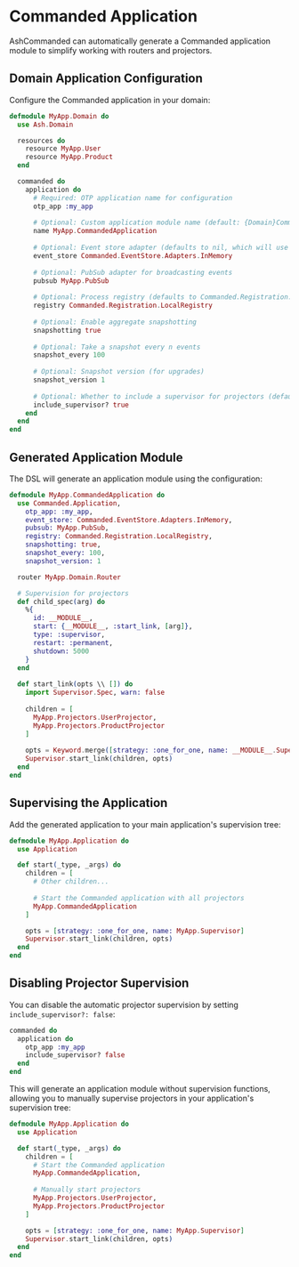 # Commanded Application

AshCommanded can automatically generate a Commanded application module to simplify working with routers and projectors.

## Domain Application Configuration

Configure the Commanded application in your domain:

```elixir
defmodule MyApp.Domain do
  use Ash.Domain

  resources do
    resource MyApp.User
    resource MyApp.Product
  end

  commanded do
    application do
      # Required: OTP application name for configuration
      otp_app :my_app
      
      # Optional: Custom application module name (default: {Domain}CommandedApp)
      name MyApp.CommandedApplication
      
      # Optional: Event store adapter (defaults to nil, which will use EventStore)
      event_store Commanded.EventStore.Adapters.InMemory
      
      # Optional: PubSub adapter for broadcasting events
      pubsub MyApp.PubSub
      
      # Optional: Process registry (defaults to Commanded.Registration.SwarmRegistry)
      registry Commanded.Registration.LocalRegistry
      
      # Optional: Enable aggregate snapshotting
      snapshotting true
      
      # Optional: Take a snapshot every n events
      snapshot_every 100
      
      # Optional: Snapshot version (for upgrades)
      snapshot_version 1
      
      # Optional: Whether to include a supervisor for projectors (default: true)
      include_supervisor? true
    end
  end
end
```

## Generated Application Module

The DSL will generate an application module using the configuration:

```elixir
defmodule MyApp.CommandedApplication do
  use Commanded.Application,
    otp_app: :my_app,
    event_store: Commanded.EventStore.Adapters.InMemory,
    pubsub: MyApp.PubSub,
    registry: Commanded.Registration.LocalRegistry,
    snapshotting: true,
    snapshot_every: 100,
    snapshot_version: 1

  router MyApp.Domain.Router

  # Supervision for projectors
  def child_spec(arg) do
    %{
      id: __MODULE__,
      start: {__MODULE__, :start_link, [arg]},
      type: :supervisor,
      restart: :permanent,
      shutdown: 5000
    }
  end
  
  def start_link(opts \\ []) do
    import Supervisor.Spec, warn: false
    
    children = [
      MyApp.Projectors.UserProjector,
      MyApp.Projectors.ProductProjector
    ]
    
    opts = Keyword.merge([strategy: :one_for_one, name: __MODULE__.Supervisor], opts)
    Supervisor.start_link(children, opts)
  end
end
```

## Supervising the Application

Add the generated application to your main application's supervision tree:

```elixir
defmodule MyApp.Application do
  use Application

  def start(_type, _args) do
    children = [
      # Other children...
      
      # Start the Commanded application with all projectors
      MyApp.CommandedApplication
    ]

    opts = [strategy: :one_for_one, name: MyApp.Supervisor]
    Supervisor.start_link(children, opts)
  end
end
```

## Disabling Projector Supervision

You can disable the automatic projector supervision by setting `include_supervisor?: false`:

```elixir
commanded do
  application do
    otp_app :my_app
    include_supervisor? false
  end
end
```

This will generate an application module without supervision functions, allowing you to manually supervise projectors in your application's supervision tree:

```elixir
defmodule MyApp.Application do
  use Application

  def start(_type, _args) do
    children = [
      # Start the Commanded application
      MyApp.CommandedApplication,
      
      # Manually start projectors
      MyApp.Projectors.UserProjector,
      MyApp.Projectors.ProductProjector
    ]

    opts = [strategy: :one_for_one, name: MyApp.Supervisor]
    Supervisor.start_link(children, opts)
  end
end
```